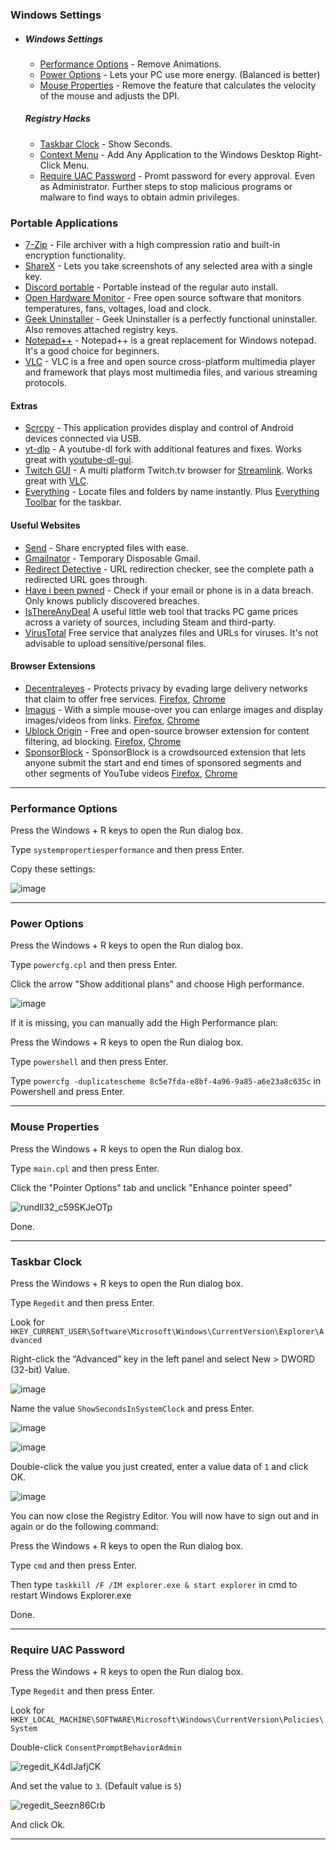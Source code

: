 ### Windows Settings

- ##### Windows Settings

  - [Performance Options](#performance-options) - Remove Animations.
  - [Power Options](#power-options) - Lets your PC use more energy. (Balanced is better)
  - [Mouse Properties](#mouse-properties) - Remove the feature that calculates the velocity of the mouse and adjusts the DPI.

   ##### Registry Hacks
  - [Taskbar Clock](#taskbar-clock) - Show Seconds.
  - [Context Menu](#context-menu) - Add Any Application to the Windows Desktop Right-Click Menu.
  - [Require UAC Password](#require-uac-password) - Promt password for every approval. Even as Administrator. Further steps to stop malicious programs or malware to find ways to obtain admin privileges.


<!-- vim-markdown-toc -->




### Portable Applications


- [7-Zip](https://www.7-zip.org/download.html) - File archiver with a high compression ratio and built-in encryption functionality.
- [ShareX](https://github.com/ShareX/ShareX/releases) - Lets you take screenshots of any selected area with a single key.
- [Discord portable](https://github.com/portapps/discord-portable) - Portable instead of the regular auto install.
- [Open Hardware Monitor](https://openhardwaremonitor.org/downloads/) - Free open source software that monitors temperatures, fans, voltages, load and clock.
- [Geek Uninstaller](https://geekuninstaller.com/) - Geek Uninstaller is a perfectly functional uninstaller. Also removes attached registry keys.
- [Notepad++](https://notepad-plus-plus.org/downloads/) - Notepad++ is a great replacement for Windows notepad. It's a good choice for beginners.
- [VLC](https://www.videolan.org/vlc/download-windows.html) - VLC is a free and open source cross-platform multimedia player and framework that plays most multimedia files, and various streaming protocols.


#### Extras
- [Scrcpy](https://github.com/Genymobile/scrcpy) - This application provides display and control of Android devices connected via USB.
- [yt-dlp](https://github.com/yt-dlp/yt-dlp) - A youtube-dl fork with additional features and fixes. Works great with [youtube-dl-gui](https://github.com/oleksis/youtube-dl-gui).
- [Twitch GUI](https://github.com/streamlink/streamlink-twitch-gui) - A multi platform Twitch.tv browser for [Streamlink](https://github.com/streamlink/streamlink). Works great with [VLC](https://www.videolan.org/vlc/download-windows.html).
- [Everything](https://www.voidtools.com/) - Locate files and folders by name instantly. Plus [Everything Toolbar](https://github.com/stnkl/EverythingToolbar) for the taskbar.

#### Useful Websites
- [Send](https://github.com/timvisee/send-instances/#instances) - Share encrypted files with ease.
- [Gmailnator](https://www.emailnator.com/) - Temporary Disposable Gmail.
- [Redirect Detective](https://redirectdetective.com/) - URL redirection checker, see the complete path a redirected URL goes through.
- [Have i been pwned](https://haveibeenpwned.com/) - Check if your email or phone is in a data breach. Only knows publicly discovered breaches.
- [IsThereAnyDeal](https://isthereanydeal.com/?currency=USD) A useful little web tool that tracks PC game prices across a variety of sources, including Steam and third-party.
- [VirusTotal](https://www.virustotal.com/gui/home/upload) Free service that analyzes files and URLs for viruses. It's not advisable to upload sensitive/personal files.

#### Browser Extensions
- [Decentraleyes](https://decentraleyes.org/) - Protects privacy by evading large delivery networks that claim to offer free services.  [Firefox](https://addons.mozilla.org/en-US/firefox/addon/decentraleyes/), [Chrome](https://chrome.google.com/webstore/detail/decentraleyes/ldpochfccmkkmhdbclfhpagapcfdljkj)
- [Imagus]() - With a simple mouse-over you can enlarge images and display images/videos from links. [Firefox](https://addons.mozilla.org/en-US/firefox/addon/imagus/), [Chrome](https://chrome.google.com/webstore/detail/imagus/immpkjjlgappgfkkfieppnmlhakdmaab?hl=en)
- [Ublock Origin](https://ublockorigin.com/) - Free and open-source browser extension for content filtering, ad blocking. [Firefox](https://addons.mozilla.org/en-US/firefox/addon/ublock-origin/), [Chrome](https://chrome.google.com/webstore/detail/ublock-origin/cjpalhdlnbpafiamejdnhcphjbkeiagm?hl=en)
- [SponsorBlock](https://sponsor.ajay.app/) - SponsorBlock is a crowdsourced extension that lets anyone submit the start and end times of sponsored segments and other segments of YouTube videos [Firefox](https://addons.mozilla.org/en-US/firefox/addon/sponsorblock/), [Chrome](https://chrome.google.com/webstore/detail/sponsorblock-for-youtube/mnjggcdmjocbbbhaepdhchncahnbgone?hl=en)

_______________________________________________________________________________________________________________________________________________________


### Performance Options

Press the Windows + R keys to open the Run dialog box.

Type `systempropertiesperformance` and then press Enter.

Copy these settings:

![image](https://user-images.githubusercontent.com/25332460/188121561-56314c8e-6644-4251-97d0-81d018cb137c.png)


_______________________________________________________________________________________________________________________________________________________


### Power Options

Press the Windows + R keys to open the Run dialog box.

Type `powercfg.cpl` and then press Enter.

Click the arrow "Show additional plans" and choose High performance.

![image](https://user-images.githubusercontent.com/25332460/188212951-e8af5842-b11b-4f66-a72e-5f45fbb97ae4.png)

If it is missing, you can manually add the High Performance plan:

Press the Windows + R keys to open the Run dialog box.

Type `powershell` and then press Enter.

Type `powercfg -duplicatescheme 8c5e7fda-e8bf-4a96-9a85-a6e23a8c635c` in Powershell and press Enter.


_______________________________________________________________________________________________________________________________________________________


### Mouse Properties

Press the Windows + R keys to open the Run dialog box.

Type `main.cpl` and then press Enter.

Click the "Pointer Options" tab and unclick "Enhance pointer speed"



![rundll32_c59SKJeOTp](https://user-images.githubusercontent.com/25332460/188221061-d85f4c16-c487-4e4c-89d7-ffe48c0c49c2.jpg)

Done.


_______________________________________________________________________________________________________________________________________________________


### Taskbar Clock

Press the Windows + R keys to open the Run dialog box.

Type `Regedit` and then press Enter.

Look for `HKEY_CURRENT_USER\Software\Microsoft\Windows\CurrentVersion\Explorer\Advanced`

Right-click the “Advanced” key in the left panel and select New > DWORD (32-bit) Value.

![image](https://user-images.githubusercontent.com/25332460/188941115-dd8e3244-75e1-49a9-b266-40144f98bcf2.png)


Name the value `ShowSecondsInSystemClock` and press Enter.

![image](https://user-images.githubusercontent.com/25332460/188942366-19ff5571-dffb-4853-afce-758c6ae96b57.png)


![image](https://user-images.githubusercontent.com/25332460/188942134-c946af69-ace8-495c-b4fc-4ee5dc3b0bf5.png)


Double-click the value you just created, enter a value data of `1` and click OK.

![image](https://user-images.githubusercontent.com/25332460/188941507-a2b2548b-174e-410b-bf88-eb96dff227e2.png)


You can now close the Registry Editor. You will now have to sign out and in again or do the following command:

Press the Windows + R keys to open the Run dialog box.

Type `cmd` and then press Enter.

Then type `taskkill /F /IM explorer.exe & start explorer` in cmd to restart Windows Explorer.exe

Done.











_______________________________________________________________________________________________________________________________________________________

### Require UAC Password

Press the Windows + R keys to open the Run dialog box.

Type `Regedit` and then press Enter.

Look for `HKEY_LOCAL_MACHINE\SOFTWARE\Microsoft\Windows\CurrentVersion\Policies\System`

Double-click `ConsentPromptBehaviorAdmin`

![regedit_K4dIJafjCK](https://user-images.githubusercontent.com/25332460/204880320-fe3e242e-fe7a-4e16-8d98-fdbc5a451c99.png)

And set the value to `3`. (Default value is `5`)

![regedit_Seezn86Crb](https://user-images.githubusercontent.com/25332460/204880315-10c1a541-711c-4140-9cec-6a9f2ac5a491.png)

And click Ok.

_______________________________________________________________________________________________________________________________________________________
